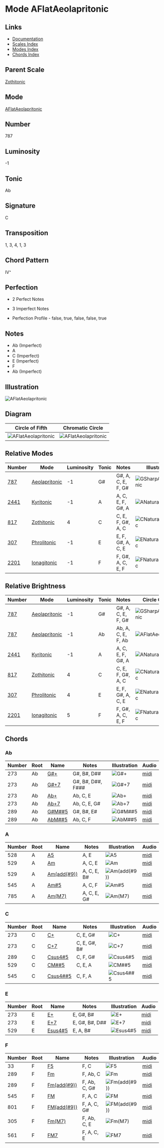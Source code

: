 # Mode AFlatAeolapritonic

## Links

- [Documentation](README.md)
- [Scales Index](Scales.md)
- [Modes Index](Modes.md)
- [Chords Index](Chords.md)

## Parent Scale

[Zothitonic](ScaleZothitonic.md)

## Mode

[AFlatAeolapritonic](ModeAFlatAeolapritonic.md)

## Number

787

## Luminosity

-1

## Tonic

Ab

## Signature

C

## Transposition

1, 3, 4, 1, 3

## Chord Pattern

IV⁺

## Perfection

 - 2 Perfect Notes

 - 3 Imperfect Notes

 - Perfection Profile - false, true, false, false, true

## Notes

- Ab (Imperfect)
- A
- C (Imperfect)
- E (Imperfect)
- F
- Ab (Imperfect)

## Illustration

![AFlatAeolapritonic](ModeAFlatAeolapritonic.png)

## Diagram

| Circle of Fifth | Chromatic Circle |
|-----------------|------------------|
| ![AFlatAeolapritonic](CircleOfFifthModeAFlatAeolapritonic.svg) | ![AFlatAeolapritonic](ChromaticCircleModeAFlatAeolapritonic.svg) |
## Relative Modes

| Number | Mode | Luminosity | Tonic | Notes | Illustration |
|--------|------|------------|-------|-------|--------------|
| [787](https://ianring.com/musictheory/scales/787) | [Aeolapritonic](ModeAeolapritonic.md) | -1 | G# | G#, A, C, E, F, G# | ![GSharpAeolapritonic](ModeGSharpAeolapritonic.png) |
| [2441](https://ianring.com/musictheory/scales/2441) | [Kyritonic](ModeKyritonic.md) | -1 | A | A, C, E, F, G#, A | ![ANaturalKyritonic](ModeANaturalKyritonic.png) |
| [817](https://ianring.com/musictheory/scales/817) | [Zothitonic](ModeZothitonic.md) | 4 | C | C, E, F, G#, A, C | ![CNaturalZothitonic](ModeCNaturalZothitonic.png) |
| [307](https://ianring.com/musictheory/scales/307) | [Phrolitonic](ModePhrolitonic.md) | -1 | E | E, F, G#, A, C, E | ![ENaturalPhrolitonic](ModeENaturalPhrolitonic.png) |
| [2201](https://ianring.com/musictheory/scales/2201) | [Ionagitonic](ModeIonagitonic.md) | -1 | F | F, G#, A, C, E, F | ![FNaturalIonagitonic](ModeFNaturalIonagitonic.png) |
## Relative Brightness

| Number | Mode | Luminosity | Tonic | Notes | Circle Of Fifth | Chromatic Circle |
|--------|------|------------|-------|-------|-----------------|------------------|
| [787](https://ianring.com/musictheory/scales/787) | [Aeolapritonic](ModeAeolapritonic.md) | -1 | G# | G#, A, C, E, F, G# | ![GSharpAeolapritonic](CircleOfFifthModeGSharpAeolapritonic.svg) | ![GSharpAeolapritonic](ChromaticCircleModeGSharpAeolapritonic.svg) |
| [787](https://ianring.com/musictheory/scales/787) | [Aeolapritonic](ModeAeolapritonic.md) | -1 | Ab | Ab, A, C, E, F, Ab | ![AFlatAeolapritonic](CircleOfFifthModeAFlatAeolapritonic.svg) | ![AFlatAeolapritonic](ChromaticCircleModeAFlatAeolapritonic.svg) |
| [2441](https://ianring.com/musictheory/scales/2441) | [Kyritonic](ModeKyritonic.md) | -1 | A | A, C, E, F, G#, A | ![ANaturalKyritonic](CircleOfFifthModeANaturalKyritonic.svg) | ![ANaturalKyritonic](ChromaticCircleModeANaturalKyritonic.svg) |
| [817](https://ianring.com/musictheory/scales/817) | [Zothitonic](ModeZothitonic.md) | 4 | C | C, E, F, G#, A, C | ![CNaturalZothitonic](CircleOfFifthModeCNaturalZothitonic.svg) | ![CNaturalZothitonic](ChromaticCircleModeCNaturalZothitonic.svg) |
| [307](https://ianring.com/musictheory/scales/307) | [Phrolitonic](ModePhrolitonic.md) | 4 | E | E, F, G#, A, C, E | ![ENaturalPhrolitonic](CircleOfFifthModeENaturalPhrolitonic.svg) | ![ENaturalPhrolitonic](ChromaticCircleModeENaturalPhrolitonic.svg) |
| [2201](https://ianring.com/musictheory/scales/2201) | [Ionagitonic](ModeIonagitonic.md) | 5 | F | F, G#, A, C, E, F | ![FNaturalIonagitonic](CircleOfFifthModeFNaturalIonagitonic.svg) | ![FNaturalIonagitonic](ChromaticCircleModeFNaturalIonagitonic.svg) |

## Chords

### Ab

| Number | Root | Name | Notes | Illustration | Audio |
|--------|------|------|-------|--------------|-------|
| 273 | Ab | [G#+](ChordGSharpAugmented.md) | G#, B#, D## | ![G#+](ChordGSharpAugmentedRootPosition.png) | [midi](ChordGSharpAugmentedRootPosition.mid) |
| 273 | Ab | [G#+7](ChordGSharpAugmentedAugmentedSeventh.md) | G#, B#, D##, F### | ![G#+7](ChordGSharpAugmentedAugmentedSeventhRootPosition.png) | [midi](ChordGSharpAugmentedAugmentedSeventhRootPosition.mid) |
| 273 | Ab | [Ab+](ChordAFlatAugmented.md) | Ab, C, E | ![Ab+](ChordAFlatAugmentedRootPosition.png) | [midi](ChordAFlatAugmentedRootPosition.mid) |
| 273 | Ab | [Ab+7](ChordAFlatAugmentedAugmentedSeventh.md) | Ab, C, E, G# | ![Ab+7](ChordAFlatAugmentedAugmentedSeventhRootPosition.png) | [midi](ChordAFlatAugmentedAugmentedSeventhRootPosition.mid) |
| 289 | Ab | [G#M##5](ChordGSharpMajorDoubleSharpFifth.md) | G#, B#, E# | ![G#M##5](ChordGSharpMajorDoubleSharpFifthRootPosition.png) | [midi](ChordGSharpMajorDoubleSharpFifthRootPosition.mid) |
| 289 | Ab | [AbM##5](ChordAFlatMajorDoubleSharpFifth.md) | Ab, C, F | ![AbM##5](ChordAFlatMajorDoubleSharpFifthRootPosition.png) | [midi](ChordAFlatMajorDoubleSharpFifthRootPosition.mid) |

### A

| Number | Root | Name | Notes | Illustration | Audio |
|--------|------|------|-------|--------------|-------|
| 528 | A | [A5](ChordANaturalPowerChord.md) | A, E | ![A5](ChordANaturalPowerChordRootPosition.png) | [midi](ChordANaturalPowerChordRootPosition.mid) |
| 529 | A | [Am](ChordANaturalMinor.md) | A, C, E | ![Am](ChordANaturalMinorRootPosition.png) | [midi](ChordANaturalMinorRootPosition.mid) |
| 529 | A | [Am(add(#9))](ChordANaturalMinorAddSharpNinth.md) | A, C, E, B# | ![Am(add(#9))](ChordANaturalMinorAddSharpNinthRootPosition.png) | [midi](ChordANaturalMinorAddSharpNinthRootPosition.mid) |
| 545 | A | [Am#5](ChordANaturalMinorSharpFifth.md) | A, C, F | ![Am#5](ChordANaturalMinorSharpFifthRootPosition.png) | [midi](ChordANaturalMinorSharpFifthRootPosition.mid) |
| 785 | A | [Am(M7)](ChordANaturalMinorMajorSeventh.md) | A, C, E, G# | ![Am(M7)](ChordANaturalMinorMajorSeventhRootPosition.png) | [midi](ChordANaturalMinorMajorSeventhRootPosition.mid) |

### C

| Number | Root | Name | Notes | Illustration | Audio |
|--------|------|------|-------|--------------|-------|
| 273 | C | [C+](ChordCNaturalAugmented.md) | C, E, G# | ![C+](ChordCNaturalAugmentedRootPosition.png) | [midi](ChordCNaturalAugmentedRootPosition.mid) |
| 273 | C | [C+7](ChordCNaturalAugmentedAugmentedSeventh.md) | C, E, G#, B# | ![C+7](ChordCNaturalAugmentedAugmentedSeventhRootPosition.png) | [midi](ChordCNaturalAugmentedAugmentedSeventhRootPosition.mid) |
| 289 | C | [Csus4#5](ChordCNaturalSuspendedFourthSharpFifth.md) | C, F, G# | ![Csus4#5](ChordCNaturalSuspendedFourthSharpFifthRootPosition.png) | [midi](ChordCNaturalSuspendedFourthSharpFifthRootPosition.mid) |
| 529 | C | [CM##5](ChordCNaturalMajorDoubleSharpFifth.md) | C, E, A | ![CM##5](ChordCNaturalMajorDoubleSharpFifthRootPosition.png) | [midi](ChordCNaturalMajorDoubleSharpFifthRootPosition.mid) |
| 545 | C | [Csus4##5](ChordCNaturalSuspendedFourthDoubleSharpFifth.md) | C, F, A | ![Csus4##5](ChordCNaturalSuspendedFourthDoubleSharpFifthRootPosition.png) | [midi](ChordCNaturalSuspendedFourthDoubleSharpFifthRootPosition.mid) |

### E

| Number | Root | Name | Notes | Illustration | Audio |
|--------|------|------|-------|--------------|-------|
| 273 | E | [E+](ChordENaturalAugmented.md) | E, G#, B# | ![E+](ChordENaturalAugmentedRootPosition.png) | [midi](ChordENaturalAugmentedRootPosition.mid) |
| 273 | E | [E+7](ChordENaturalAugmentedAugmentedSeventh.md) | E, G#, B#, D## | ![E+7](ChordENaturalAugmentedAugmentedSeventhRootPosition.png) | [midi](ChordENaturalAugmentedAugmentedSeventhRootPosition.mid) |
| 529 | E | [Esus4#5](ChordENaturalSuspendedFourthSharpFifth.md) | E, A, B# | ![Esus4#5](ChordENaturalSuspendedFourthSharpFifthRootPosition.png) | [midi](ChordENaturalSuspendedFourthSharpFifthRootPosition.mid) |

### F

| Number | Root | Name | Notes | Illustration | Audio |
|--------|------|------|-------|--------------|-------|
| 33 | F | [F5](ChordFNaturalPowerChord.md) | F, C | ![F5](ChordFNaturalPowerChordRootPosition.png) | [midi](ChordFNaturalPowerChordRootPosition.mid) |
| 289 | F | [Fm](ChordFNaturalMinor.md) | F, Ab, C | ![Fm](ChordFNaturalMinorRootPosition.png) | [midi](ChordFNaturalMinorRootPosition.mid) |
| 289 | F | [Fm(add(#9))](ChordFNaturalMinorAddSharpNinth.md) | F, Ab, C, G# | ![Fm(add(#9))](ChordFNaturalMinorAddSharpNinthRootPosition.png) | [midi](ChordFNaturalMinorAddSharpNinthRootPosition.mid) |
| 545 | F | [FM](ChordFNaturalMajor.md) | F, A, C | ![FM](ChordFNaturalMajorRootPosition.png) | [midi](ChordFNaturalMajorRootPosition.mid) |
| 801 | F | [FM(add(#9))](ChordFNaturalMajorAddSharpNinth.md) | F, A, C, G# | ![FM(add(#9))](ChordFNaturalMajorAddSharpNinthRootPosition.png) | [midi](ChordFNaturalMajorAddSharpNinthRootPosition.mid) |
| 305 | F | [Fm(M7)](ChordFNaturalMinorMajorSeventh.md) | F, Ab, C, E | ![Fm(M7)](ChordFNaturalMinorMajorSeventhRootPosition.png) | [midi](ChordFNaturalMinorMajorSeventhRootPosition.mid) |
| 561 | F | [FM7](ChordFNaturalMajorSeventh.md) | F, A, C, E | ![FM7](ChordFNaturalMajorSeventhRootPosition.png) | [midi](ChordFNaturalMajorSeventhRootPosition.mid) |

